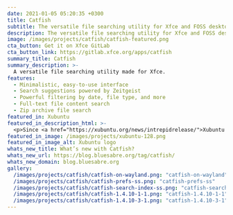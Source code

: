 ```yaml
---
date: 2021-01-05 05:20:35 +0300
title: Catfish
subtitle: The versatile file searching utility for Xfce and FOSS desktops.
description: The versatile file searching utility for Xfce and FOSS desktops
image: /images/projects/catfish/catfish-featured.png
cta_button: Get it on Xfce GitLab
cta_button_link: https://gitlab.xfce.org/apps/catfish
summary_title: Catfish
summary_description: >-
  A versatile file searching utility made for Xfce.
features:
  - Minimalistic, easy-to-use interface
  - Search suggestions powered by Zeitgeist
  - Powerful filtering by date, file type, and more
  - Full-text file content search
  - Zip archive file search
featured_in: Xubuntu
featured_in_description_html: >-
  <p>Since <a href="https://xubuntu.org/news/intrepidrelease/">Xubuntu 8.10</a> “Intrepid Ibex”</p>
featured_in_image: /images/projects/xubuntu-128.png
featured_in_image_alt: Xubuntu logo
whats_new_title: What’s new with Catfish?
whats_new_url: https://blog.bluesabre.org/tag/catfish/
whats_new_domain: blog.bluesabre.org
gallery:
  /images/projects/catfish/catfish-on-wayland.png: "catfish-on-wayland"
  /images/projects/catfish/catfish-prefs-ss.png: "catfish-prefs-ss"
  /images/projects/catfish/catfish-search-index-ss.png: "catfish-search-index-ss"
  /images/projects/catfish/catfish-1.4.10-1-1.png: "catfish-1.4.10-1-1"
  /images/projects/catfish/catfish-1.4.10-3-1.png: "catfish-1.4.10-3-1"
---
```

